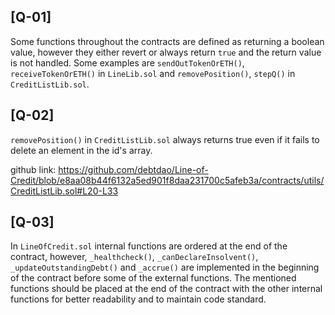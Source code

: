 ## [Q-01]

Some functions throughout the contracts are defined as returning a boolean value, however they either revert or always return `true` and the return value is not handled. Some examples are `sendOutTokenOrETH()`, `receiveTokenOrETH()` in `LineLib.sol` and `removePosition()`, `stepQ()` in `CreditListLib.sol`. 

## [Q-02]

`removePosition()` in `CreditListLib.sol` always returns true even if it fails to delete an element in the id's array.

github link: https://github.com/debtdao/Line-of-Credit/blob/e8aa08b44f6132a5ed901f8daa231700c5afeb3a/contracts/utils/CreditListLib.sol#L20-L33

## [Q-03]

In `LineOfCredit.sol` internal functions are ordered at the end of the contract, however, `_healthcheck()`, `_canDeclareInsolvent()`, `_updateOutstandingDebt()` and  `_accrue()` are implemented in the beginning of the contract before some of the external functions. The mentioned functions should be placed at the end of the contract with the other internal functions for better readability and to maintain code standard.  